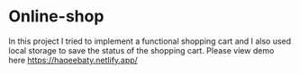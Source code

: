 # Online-shop
In this project I tried to implement a functional shopping cart and I also used local storage to save the status of the shopping cart. Please view demo here
https://haqeebaty.netlify.app/
